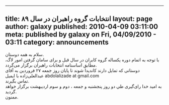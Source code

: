 ----------
title: انتخابات گروه راهبران در سال ۸۹
layout: page
author: galaxy
published: 2010-04-09 03:11:00
meta: published by galaxy on Fri, 04/09/2010 - 03:11
category: announcements
----------
سلام به همه دوستان.  
با توجه به اتمام دوره یکساله گروه کابران در سال قبل و برای سامان گرفتن امور
لاگ، مطابق اساسنامه انتخابات راهبران برگزار می‌گردد.  
دوستانی که تمایل دارند کاندیدا شوند تا پایان روز جمعه ۲۷ فروردین به آقای
عبدالعلی‌زاده با ایمیل abdolalizade at gmail.com  
تماس بگیرند.  
به امید خدا رای‌گیری طي دو روز پنجشنبه و جمعه ، دوم و سوم ارديبهشت برگزار
خواهد گردید.  
ممنون.

